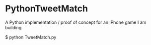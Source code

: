 # PythonTweetMatch
A Python implementation / proof of concept for an iPhone game I am building 

$ python TweetMatch.py
